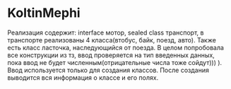 # KoltinMephi
Реализация содержит: interface мотор, sealed class транспорт, в транспорте реализованы 4 класса(втобус, байк, поезд, авто). Также есть класс ласточка, наследующийся от поезда. 
В целом попробовала все конструкции из тз, ввод проверяется на тип введенных данных, пока ввод не будет численным(отрицательные числа тоже сойдут))) ).
Ввод используется только для создания классов. После создания выводится вся информация о классе и его полях.
